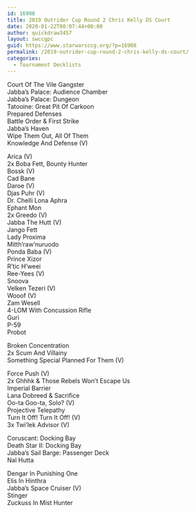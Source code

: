 ```yaml
---
id: 16908
title: 2019 Outrider Cup Round 2 Chris Kelly DS Court
date: 2020-01-22T00:07:44+00:00
author: quickdraw3457
layout: swccgpc
guid: https://www.starwarsccg.org/?p=16908
permalink: /2019-outrider-cup-round-2-chris-kelly-ds-court/
categories:
  - Tournament Decklists
---
```

Court Of The Vile Gangster  
Jabba&#8217;s Palace: Audience Chamber  
Jabba&#8217;s Palace: Dungeon  
Tatooine: Great Pit Of Carkoon  
Prepared Defenses  
Battle Order & First Strike  
Jabba&#8217;s Haven  
Wipe Them Out, All Of Them  
Knowledge And Defense (V)  
  
Arica (V)  
2x Boba Fett, Bounty Hunter  
Bossk (V)  
Cad Bane  
Daroe (V)  
Djas Puhr (V)  
Dr. Chelli Lona Aphra  
Ephant Mon  
2x Greedo (V)  
Jabba The Hutt (V)  
Jango Fett  
Lady Proxima  
Mitth&#8217;raw&#8217;nuruodo  
Ponda Baba (V)  
Prince Xizor  
R&#8217;tic H&#8217;weei  
Ree-Yees (V)  
Snoova  
Velken Tezeri (V)  
Wooof (V)  
Zam Wesell  
4-LOM With Concussion Rifle  
Guri  
P-59  
Probot  
  
Broken Concentration  
2x Scum And Villainy  
Something Special Planned For Them (V)  
  
Force Push (V)  
2x Ghhhk & Those Rebels Won&#8217;t Escape Us  
Imperial Barrier  
Lana Dobreed & Sacrifice  
Oo-ta Goo-ta, Solo? (V)  
Projective Telepathy  
Turn It Off! Turn It Off! (V)  
3x Twi&#8217;lek Advisor (V)  
  
Coruscant: Docking Bay  
Death Star II: Docking Bay  
Jabba&#8217;s Sail Barge: Passenger Deck  
Nal Hutta  
  
Dengar In Punishing One  
Elis In Hinthra  
Jabba&#8217;s Space Cruiser (V)  
Stinger  
Zuckuss In Mist Hunter&nbsp;